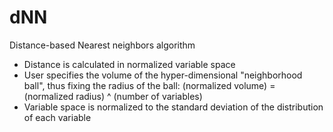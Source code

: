 # dNN
Distance-based Nearest neighbors algorithm

* Distance is calculated in normalized variable space
* User specifies the volume of the hyper-dimensional "neighborhood ball", thus fixing the radius of the ball: (normalized volume) = (normalized radius) ^ (number of variables)
* Variable space is normalized to the standard deviation of the distribution of each variable
